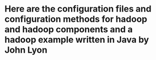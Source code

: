 # Here are the configuration files and configuration methods for hadoop and hadoop components and a hadoop example written in Java by John Lyon
